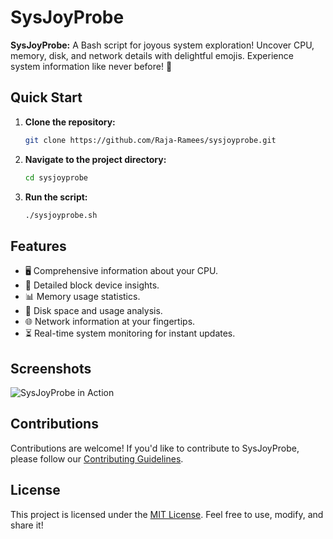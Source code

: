 
# SysJoyProbe

**SysJoyProbe:** A Bash script for joyous system exploration! Uncover CPU, memory, disk, and network details with delightful emojis. Experience system information like never before! 🚀

## Quick Start

1. **Clone the repository:**
    ```bash
    git clone https://github.com/Raja-Ramees/sysjoyprobe.git
    ```

2. **Navigate to the project directory:**
    ```bash
    cd sysjoyprobe
    ```

3. **Run the script:**
    ```bash
    ./sysjoyprobe.sh
    ```

## Features

- 🖥️ Comprehensive information about your CPU.
- 💽 Detailed block device insights.
- 📊 Memory usage statistics.
- 💾 Disk space and usage analysis.
- 🌐 Network information at your fingertips.
- ⏳ Real-time system monitoring for instant updates.

## Screenshots

![SysJoyProbe in Action](/screenshots/sysjoyprobe.gif)

## Contributions

Contributions are welcome! If you'd like to contribute to SysJoyProbe, please follow our [Contributing Guidelines](CONTRIBUTING.md).

## License

This project is licensed under the [MIT License](LICENSE). Feel free to use, modify, and share it!

